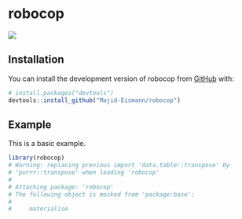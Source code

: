
<!-- README.md is generated from README.Rmd. Please edit that file -->

# robocop

<!-- badges: start -->

![](https://img.shields.io/badge/language-R-blue) <!-- badges: end -->

## Installation

You can install the development version of robocop from
[GitHub](https://github.com/) with:

``` r
# install.packages("devtools")
devtools::install_github("Majid-Eismann/robocop")
```

## Example

This is a basic example.

``` r
library(robocop)
# Warning: replacing previous import 'data.table::transpose' by
# 'purrr::transpose' when loading 'robocop'
# 
# Attaching package: 'robocop'
# The following object is masked from 'package:base':
# 
#     materialise
```
